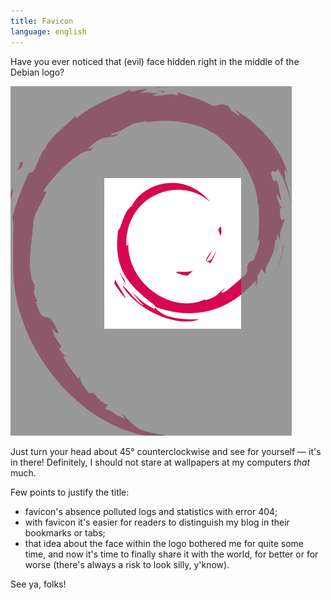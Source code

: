 ```yaml
---
title: Favicon
language: english
---
```


Have you ever noticed that (evil) face hidden right in the middle of the Debian
logo?

<div class="center">
<img src="/images/evil-face-within-debian-logo.png"
    width="450" height="559"
    alt="Evil face within Debian logo" />
</div>

Just turn your head about 45° counterclockwise and see for yourself — it's in
there! Definitely, I should not stare at wallpapers at my computers *that* much.

Few points to justify the title:

* favicon's absence polluted logs and statistics with error 404;
* with favicon it's easier for readers to distinguish my blog in their
  bookmarks or tabs;
* that idea about the face within the logo bothered me for quite some time, and
  now it's time to finally share it with the world, for better or for worse
  (there's always a risk to look silly, y'know).

See ya, folks!
